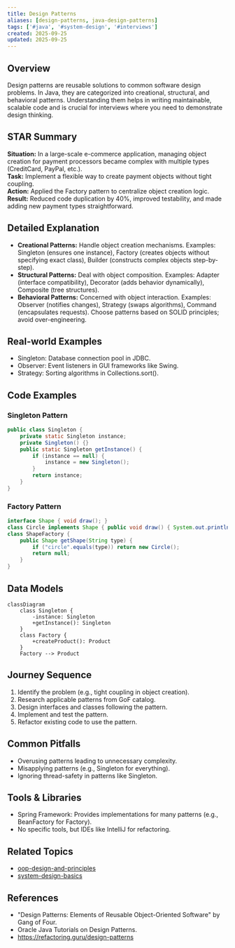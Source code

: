 ```yaml
---
title: Design Patterns
aliases: [design-patterns, java-design-patterns]
tags: ['#java', '#system-design', '#interviews']
created: 2025-09-25
updated: 2025-09-25
---
```


## Overview
Design patterns are reusable solutions to common software design problems. In Java, they are categorized into creational, structural, and behavioral patterns. Understanding them helps in writing maintainable, scalable code and is crucial for interviews where you need to demonstrate design thinking.

## STAR Summary
**Situation:** In a large-scale e-commerce application, managing object creation for payment processors became complex with multiple types (CreditCard, PayPal, etc.).  
**Task:** Implement a flexible way to create payment objects without tight coupling.  
**Action:** Applied the Factory pattern to centralize object creation logic.  
**Result:** Reduced code duplication by 40%, improved testability, and made adding new payment types straightforward.

## Detailed Explanation
- **Creational Patterns:** Handle object creation mechanisms. Examples: Singleton (ensures one instance), Factory (creates objects without specifying exact class), Builder (constructs complex objects step-by-step).
- **Structural Patterns:** Deal with object composition. Examples: Adapter (interface compatibility), Decorator (adds behavior dynamically), Composite (tree structures).
- **Behavioral Patterns:** Concerned with object interaction. Examples: Observer (notifies changes), Strategy (swaps algorithms), Command (encapsulates requests).
Choose patterns based on SOLID principles; avoid over-engineering.

## Real-world Examples
- Singleton: Database connection pool in JDBC.
- Observer: Event listeners in GUI frameworks like Swing.
- Strategy: Sorting algorithms in Collections.sort().

## Code Examples
### Singleton Pattern
```java
public class Singleton {
    private static Singleton instance;
    private Singleton() {}
    public static Singleton getInstance() {
        if (instance == null) {
            instance = new Singleton();
        }
        return instance;
    }
}
```

### Factory Pattern
```java
interface Shape { void draw(); }
class Circle implements Shape { public void draw() { System.out.println("Drawing Circle"); } }
class ShapeFactory {
    public Shape getShape(String type) {
        if ("circle".equals(type)) return new Circle();
        return null;
    }
}
```

## Data Models
```mermaid
classDiagram
    class Singleton {
        -instance: Singleton
        +getInstance(): Singleton
    }
    class Factory {
        +createProduct(): Product
    }
    Factory --> Product
```

## Journey Sequence
1. Identify the problem (e.g., tight coupling in object creation).
2. Research applicable patterns from GoF catalog.
3. Design interfaces and classes following the pattern.
4. Implement and test the pattern.
5. Refactor existing code to use the pattern.

## Common Pitfalls
- Overusing patterns leading to unnecessary complexity.
- Misapplying patterns (e.g., Singleton for everything).
- Ignoring thread-safety in patterns like Singleton.

## Tools & Libraries
- Spring Framework: Provides implementations for many patterns (e.g., BeanFactory for Factory).
- No specific tools, but IDEs like IntelliJ for refactoring.

## Related Topics
- [oop-design-and-principles](../oop-design-and-principles/)
- [system-design-basics](../system-design-basics/)

## References
- "Design Patterns: Elements of Reusable Object-Oriented Software" by Gang of Four.
- Oracle Java Tutorials on Design Patterns.
- https://refactoring.guru/design-patterns